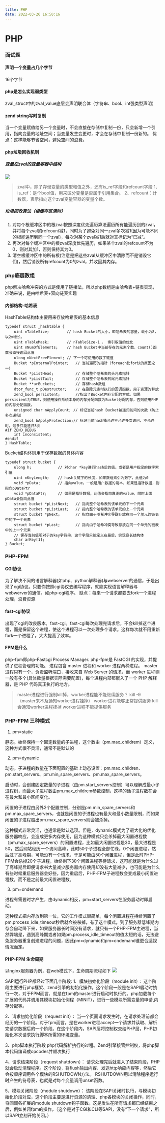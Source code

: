 ```yaml
---
title: PHP
date: 2022-03-26 16:50:16
---
```

# PHP
### 面试题

#### 声明一个变量占几个字节
16个字节

#### php是怎么实现弱类型
zval_struct中的zval_value底层会声明联合体（字符串、bool、int强类型声明）

#### zend string写时复制
当一个变量赋值给另一个变量时，不会直接在存储中复制一份，只会新增一个引用，指向变量的地址空间；当变量发生变更时，才会在存储中复制一份新的。
优点：这样能够节省空间，避免空间的浪费。

#### php垃圾回收机制
##### 变量在zval的变量容器中结构
![](media/16482623613635/16482643996275.jpg)
> zval中，除了存储变量的类型和值之外，还有is_ref字段和refcount字段
>     1、is_ref：是个bool值，用来区分变量是否属于引用集合。
>     2、refcount：计数器，表示指向这个zval变量容器的变量个数。
 
##### 垃圾回收算法（根缓存区满时）
1. 对每个根缓冲区中的根zval按照深度优先遍历算法遍历所有能遍历到的zval，并将每个zval的refcount减1，同时为了避免对同一zval多次减1(因为可能不同的根能遍历到同一个zval)，每次对某个zval减1后就对其标记为“已减”。
2. 再次对每个缓冲区中的根zval深度优先遍历，如果某个zval的refcount不为0，则对其加1，否则保持其为0。
3. 清空根缓冲区中的所有根(注意是把这些zval从缓冲区中清除而不是销毁它们)，然后销毁所有refcount为0的zval，并收回其内存。

### php底层数组
php解决哈希冲突的方式是使用了链接法，所以php数组是由哈希表+链表实现，准确来说，是由哈希表+双向链表实现
#### 内部结构-哈希表
HashTable结构体主要用来存放哈希表的基本信息

```
typedef struct _hashtable { 
    uint nTableSize;        // hash Bucket的大小，即哈希表的容量，最小为8，以2x增长。
    uint nTableMask;        // nTableSize-1 ， 索引取值的优化
    uint nNumOfElements;    // hash Bucket中当前存在的元素个数，count()函数会直接返回此值 
    ulong nNextFreeElement; // 下一个可使用的数字键值
    Bucket *pInternalPointer;   // 当前遍历的指针（foreach比for快的原因之一）
    Bucket *pListHead;          // 存储整个哈希表的头元素指针
    Bucket *pListTail;          // 存储整个哈希表的尾元素指针
    Bucket **arBuckets;         // 存储hash数组
    dtor_func_t pDestructor;    // 在删除元素时执行的回调函数，用于资源的释放
    zend_bool persistent;       //指出了Bucket内存分配的方式。如果persisient为TRUE，则使用操作系统本身的内存分配函数为Bucket分配内存，否则使用PHP的内存分配函数。
    unsigned char nApplyCount; // 标记当前hash Bucket被递归访问的次数（防止多次递归）
    zend_bool bApplyProtection;// 标记当前hash桶允许不允许多次访问，不允许时，最多只能递归3次
#if ZEND_DEBUG
    int inconsistent;
#endif
} HashTable;
```
Bucket结构体则用于保存数据的具体内容

```
typedef struct bucket {
    ulong h;            // 对char *key进行hash后的值，或者是用户指定的数字索引值
    uint nKeyLength;    // hash关键字的长度，如果数组索引为数字，此值为0
    void *pData;        // 指向value，一般是用户数据的副本，如果是指针数据，则指向pDataPtr
    void *pDataPtr;     // 如果是指针数据，此值会指向真正的value，同时上面pData会指向此值
    struct bucket *pListNext;   // 指向整个哈希表的该单元的下一个元素
    struct bucket *pListLast;   // 指向整个哈希表的该单元的上一个元素
    struct bucket *pNext;       // 指向由于哈希冲突导致存放在同一个单元的链表中的下一个元素
    struct bucket *pLast;       // 指向由于哈希冲突导致存放在同一个单元的链表中的上一个元素
    // 保存当前值所对于的key字符串，这个字段只能定义在最后，实现变长结构体
    char arKey[1];              
} Bucket;
```

### PHP-FPM
#### CGI协议
为了解决不同的语言解释器(如php、python解释器)与webserver的通信，于是出现了cgi协议。只要你按照cgi协议去编写程序，就能实现语言解释器与webwerver的通信。如php-cgi程序。
缺点：每来一个请求都要去fork一个进程处理，浪费资源
#### fast-cgi协议
出现了cgi的改良版本，fast-cgi。fast-cgi每次处理完请求后，不会kill掉这个进程，而是保留这个进程，使这个进程可以一次处理多个请求。这样每次就不用重新fork一个进程了，大大提高了效率。

#### FPM是什么
php-fpm即php-Fastcgi Process Manager.
php-fpm是 FastCGI 的实现，并提供了进程管理的功能。
进程包含 master 进程和 worker 进程两种进程。
master 进程只有一个，负责监听端口，接收来自 Web Server 的请求，而 worker 进程则一般有多个(具体数量根据实际需要配置)，每个进程内部都嵌入了一个 PHP 解释器，是 PHP 代码真正执行的地方。

> master进程进行强制kill掉，worker进程能不能继续服务？
> kill -9 （master来不及通知worker进程挂掉） worker进程能够正常提供服务
> kill 会通知worker进程挂掉 worker进程不能提供服务

### PHP-FPM 三种模式
1. pm=static

静态。始终保持一个固定数量的子进程，这个数由（pm.max_childrem）定义，这种方式很不灵活，通常不是默认的

2. pm=dynamic

动态。子进程的数量在下面配置的基础上动态设置：pm.max_children、pm.start_servers、pm.min_spare_servers、pm.max_spare_servers。

启动时，会创建固定数量的子进程（由pm.start_servers控制）可以理解成最小子进程树，而最大子进程数由pm.max_childrem参数控制，这样的话子进程数在会在最大和最小区间变化。

闲置的子进程由另外2个配置控制，分别是pm.min_spare_servers和pm.max_spare_servers，也就是闲置的子进程也有最大和最小数量限制，而如果闲置的子进程超出pm.max_spare_servers则会被杀掉。

这种模式非常灵活，也通常是默认选项。但是，dynamic模式为了最大化的优化服务器响应，会造成更多内存使用，因为这种模式只会杀掉最大闲置进程数（pm.max_spare_servers）的闲置进程，比如最大闲置进程是30，最大进程是50，然后网站经历一个访问高峰，此时50个子进程全部忙碌，0个闲置进程，然后过了高峰期，可能没有一个请求，于是可能由50个闲置进程，但是此时PHP-FPM会杀掉20个子进程，始终剩下30个闲置进程等待请求，这可能就是为什么过了高峰期后即便请求书大量减少服务器内存使用却没有大量减少，也可能是为什么有些时候重启服务器会好些，因为重启后，PHP-FPM子进程数会变成最小闲置进程数，而不是之前最大闲置进程数。

3. pm=ondemand

进程有需要时才产生，由dynamic相反，pm=start_servers在服务启动时即启动。

这种模式把内存放到第一位，它的工作模式很简单，每个闲置进程在持续闲置了pm.process_idle_timeout秒后就会被杀掉，有了这个模式，到了服务器低峰期内存会自动降下来，如果服务器长时间没有请求，就只有一个PHP-FPM主进程，当然弊端是，遇到高峰期或者如果pm.process_idle_timeout的值太短的话，无法避免服务器重复创建进程的问题，因此pm=dynamic和pm=ondemand谁更合适视情况而定。

#### PHP-FPM 生命周期
以nginx服务器为例，在web模式下，生命周期流程如下
![](assets/16482933570726.jpg)

SAPI运行PHP都经过下面几个阶段:
1、模块初始化阶段（module init）：
这个阶段主要进行php框架、zend引擎的初始化操作。这个阶段一般是在SAPI启动时执行一次，对于FPM而言，就是在fpm的master进行启动时执行的。php加载每个扩展的代码并调用其模块初始化例程（MINIT），进行一些模块所需变量的申请,内存分配等。

2、请求初始化阶段（request init）：
当一个页面请求发生时，在请求处理前都会经历的一个阶段。对于fpm而言，是在worker进程accept一个请求并读取、解析完请求数据后的一个阶段。在这个阶段内，SAPI层将控制权交给PHP层，PHP初始化本次请求执行脚本所需的环境变量。

3、php脚本执行阶段
php代码解析执行的过程。Zend引擎接管控制权，将php脚本代码编译成opcodes并顺次执行

4、请求结束阶段（request shutdown）：
请求处理完后就进入了结束阶段，PHP就会启动清理程序。这个阶段，将flush输出内容、发送http响应内容等，然后它会按顺序调用各个模块的RSHUTDOWN方法。 RSHUTDOWN用以清除程序运行时产生的符号表，也就是对每个变量调用unset函数。

5、模块关闭阶段（module shutdown）：
该阶段在SAPI关闭时执行，与模块初始化阶段对应，这个阶段主要是进行资源的清理、php各模块的关闭操作，同时，将回调各扩展的module shutdown钩子函数。这是发生在所有请求都已经结束之后，例如关闭fpm的操作。（这个是对于CGI和CLI等SAPI，没有“下一个请求”，所以SAPI立刻开始关闭。）
 

